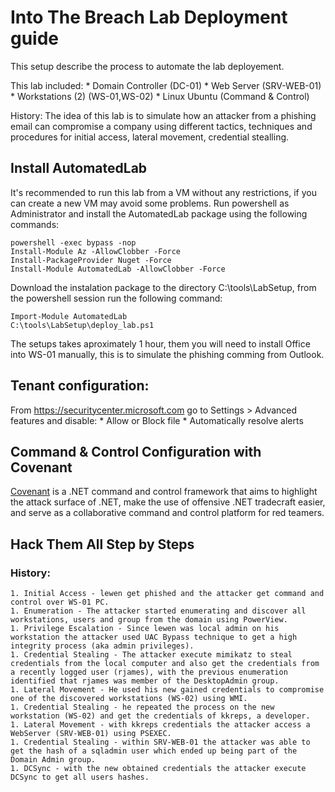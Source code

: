 
# Into The Breach Lab Deployment guide

This setup describe the process to automate the lab deployement.

This lab included:
	* Domain Controller (DC-01)
	* Web Server (SRV-WEB-01)
	* Workstations (2) (WS-01,WS-02)
	* Linux Ubuntu (Command & Control)

History: The idea of this lab is to simulate how an attacker from a phishing email can compromise a company using different tactics, techniques and procedures for initial access, lateral movement, credential stealling. 

## Install AutomatedLab

It's recommended to run this lab from a VM without any restrictions, if you can create a new VM may avoid some problems. Run powershell as Administrator and install the AutomatedLab package using the following commands:

```
powershell -exec bypass -nop 
Install-Module Az -AllowClobber -Force
Install-PackageProvider Nuget -Force
Install-Module AutomatedLab -AllowClobber -Force
```

Download the instalation package <link> to the directory C:\tools\LabSetup, from the powershell session run the following command:

```
Import-Module AutomatedLab
C:\tools\LabSetup\deploy_lab.ps1
```

The setups takes aproximately 1 hour, them you will need to install Office into WS-01 manually, this is to simulate the phishing comming from Outlook. 

## Tenant configuration:
From https://securitycenter.microsoft.com go to Settings > Advanced features and disable:
	* Allow or Block file
	* Automatically resolve alerts

## Command & Control Configuration with Covenant 

[Covenant](https://github.com/cobbr/Covenant) is a .NET command and control framework that aims to highlight the attack surface of .NET, make the use of offensive .NET tradecraft easier, and serve as a collaborative command and control platform for red teamers.



## Hack Them All Step by Steps

### History:
	1. Initial Access - lewen get phished and the attacker get command and control over WS-01 PC.
	1. Enumeration - The attacker started enumerating and discover all workstations, users and group from the domain using PowerView.
	1. Privilege Escalation - Since lewen was local admin on his workstation the attacker used UAC Bypass technique to get a high integrity process (aka admin privileges).
	1. Credential Stealing - The attacker execute mimikatz to steal credentials from the local computer and also get the credentials from a recently logged user (rjames), with the previous enumeration identified that rjames was member of the DesktopAdmin group.
	1. Lateral Movement - He used his new gained credentials to compromise one of the discovered workstations (WS-02) using WMI.
	1. Credential Stealing - he repeated the process on the new workstation (WS-02) and get the credentials of kkreps, a developer.
	1. Lateral Movement - with kkreps credentials the attacker access a WebServer (SRV-WEB-01) using PSEXEC.
	1. Credential Stealing - within SRV-WEB-01 the attacker was able to get the hash of a sqladmin user which ended up being part of the Domain Admin group.
	1. DCSync - with the new obtained credentials the attacker execute DCSync to get all users hashes.  